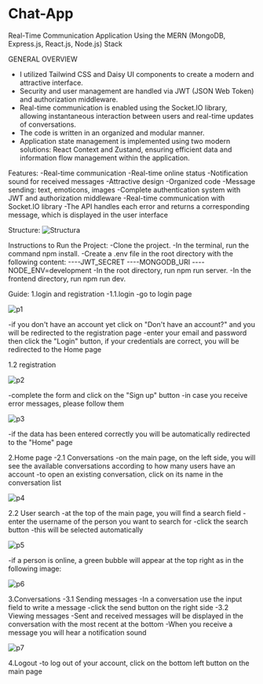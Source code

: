 # Chat-App

Real-Time Communication Application Using the MERN (MongoDB, Express.js, React.js, Node.js) Stack

GENERAL OVERVIEW

- I utilized Tailwind CSS and Daisy UI components to create a modern and attractive interface.
- Security and user management are handled via JWT (JSON Web Token) and authorization middleware.
- Real-time communication is enabled using the Socket.IO library, allowing instantaneous interaction between users and real-time updates of conversations.
- The code is written in an organized and modular manner.
- Application state management is implemented using two modern solutions: React Context and Zustand, ensuring efficient data and information flow management within the application.

Features:
-Real-time communication
-Real-time online status
-Notification sound for received messages
-Attractive design
-Organized code
-Message sending: text, emoticons, images
-Complete authentication system with JWT and authorization middleware
-Real-time communication with Socket.IO library
-The API handles each error and returns a corresponding message, which is displayed in the user interface
 
 Structure:
![Structura](https://github.com/user-attachments/assets/dcbef46a-6b32-407b-8648-751948270298)

Instructions to Run the Project:
-Clone the project.
-In the terminal, run the command npm install.
-Create a .env file in the root directory with the following content:
----JWT_SECRET
----MONGODB_URI
----NODE_ENV=development
-In the root directory, run npm run server.
-In the frontend directory, run npm run dev.

 
 

Guide:
1.login and registration
-1.1.login
-go to login page

![p1](https://github.com/user-attachments/assets/355d438a-f59c-485c-aae3-a89d869e5629)

-if you don't have an account yet click on "Don't have an account?" and you will be redirected to the registration page
-enter your email and password then click the "Login" button, if your credentials are correct, you will be redirected to the Home page

1.2 registration

![p2](https://github.com/user-attachments/assets/c8463a87-8c7c-40e8-8025-d4801b47d289)

-complete the form and click on the "Sign up" button
-in case you receive error messages, please follow them

![p3](https://github.com/user-attachments/assets/38faf144-d209-45e2-bd9d-e8013b77a3b1)

-if the data has been entered correctly you will be automatically redirected to the "Home" page

2.Home page
-2.1 Conversations
-on the main page, on the left side, you will see the available conversations according to how many users have an account
-to open an existing conversation, click on its name in the conversation list

![p4](https://github.com/user-attachments/assets/3a62983e-aee8-44b8-9af4-cee70b8133e8)

2.2 User search
-at the top of the main page, you will find a search field
-enter the username of the person you want to search for
-click the search button
-this will be selected automatically

![p5](https://github.com/user-attachments/assets/659c5a65-b569-4fea-8670-f00f6aae24ee)

-if a person is online, a green bubble will appear at the top right as in the following image:

![p6](https://github.com/user-attachments/assets/98321510-4a75-47a5-999b-98a0c7078dea)

3.Conversations
-3.1 Sending messages
-In a conversation use the input field to write a message
-click the send button on the right side
-3.2 Viewing messages
-Sent and received messages will be displayed in the conversation with the most recent at the bottom
-When you receive a message you will hear a notification sound

![p7](https://github.com/user-attachments/assets/870ce741-fa9e-4e7a-9f36-b846c661e5af)

4.Logout
-to log out of your account, click on the bottom left button on the main page
 


